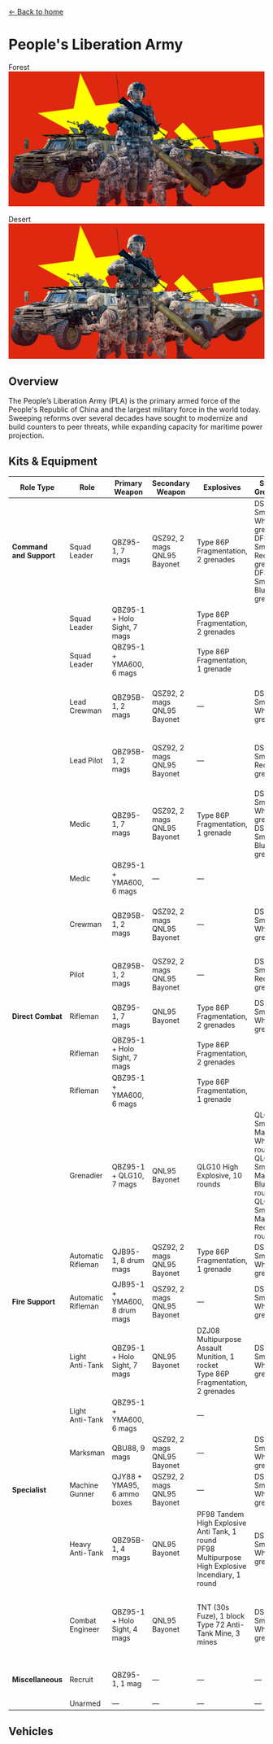 [← Back to home](../../README.md)

# People's Liberation Army

Forest
![People's Liberation Army - Forest Camo](./peoples-liberation-army-forest.png)

Desert
![People's Liberation Army - Desert Camo](./peoples-liberation-army-desert.png)

## Overview
The People’s Liberation Army (PLA) is the primary armed force of the People's Republic of China and the largest military force in the world today. Sweeping reforms over several decades have sought to modernize and build counters to peer threats, while expanding capacity for maritime power projection.

## Kits & Equipment
| Role Type            | Role            | Primary Weapon                                                       | Secondary Weapon                                                   | Explosives                                               | Smoke Grenades                                                             | Medical Supplies                     | Addtl. Equipment                                                            |
|----------------------|-----------------|----------------------------------------------------------------------|----------------------------------------------------------------------|----------------------------------------------------------|----------------------------------------------------------------------------|--------------------------------------|----------------------------------------------------------------------------|
| **Command and Support** | Squad Leader    | QBZ95-1, 7 mags                                                       | QSZ92, 2 mags<br>QNL95 Bayonet                                         | Type 86P Fragmentation, 2 grenades                       | DSF161 Smoke White, 2 grenades<br>DFS161 Smoke Red, 1 grenade<br>DFS161 Smoke Blue, 1 grenade | Field Dressing, 2 packages            | Type 95 Binoculars<br>Rally Point                                            |
|                      | Squad Leader    | QBZ95-1 + Holo Sight, 7 mags                                           |                                                                      | Type 86P Fragmentation, 2 grenades                       |                                                                        |                                      |                                                                            |
|                      | Squad Leader    | QBZ95-1 + YMA600, 6 mags                                               |                                                                      | Type 86P Fragmentation, 1 grenade                       |                                                                        |                                      |                                                                            |
|                      | Lead Crewman     | QBZ95B-1, 2 mags                                                      | QSZ92, 2 mags<br>QNL95 Bayonet                                         | —                                                        | DSF161 Smoke White, 2 grenades                                                | Field Dressing, 2 packages            | Type 95 Binoculars<br>Vehicle Repair Tools<br>Rally Point                      |
|                      | Lead Pilot       | QBZ95B-1, 2 mags                                                      | QSZ92, 2 mags<br>QNL95 Bayonet                                         | —                                                        | DSF161 Smoke Red, 2 grenades                                                  | Field Dressing, 2 packages            | Type 95 Binoculars<br>Vehicle Repair Tools<br>Rally Point                      |
|                      | Medic            | QBZ95-1, 7 mags                                                       | QSZ92, 2 mags<br>QNL95 Bayonet                                         | Type 86P Fragmentation, 1 grenade                       | DSF161 Smoke White, 2 grenades<br>DSF161 Smoke Blue, 2 grenades            | Field Dressing, 9 packages<br>Medical Kit | WJQ308<br>Type 95 Binoculars                                          |
|                      | Medic            | QBZ95-1 + YMA600, 6 mags                                               | —                                                                    | —                                                        |                                                                        |                                      | WJQ308                                                             |
|                      | Crewman          | QBZ95B-1, 2 mags                                                      | QSZ92, 2 mags<br>QNL95 Bayonet                                         | —                                                        | DSF161 Smoke White, 2 grenades                                                | Field Dressing, 2 packages            | WJQ308<br>Type 95 Binoculars<br>Vehicle Repair Tools                 |
|                      | Pilot            | QBZ95B-1, 2 mags                                                      | QSZ92, 2 mags<br>QNL95 Bayonet                                         | —                                                        | DSF161 Smoke Red, 2 grenades                                                  | Field Dressing, 2 packages            | Type 95 Binoculars<br>Vehicle Repair Tools                                     |
| **Direct Combat**     | Rifleman         | QBZ95-1, 7 mags                                                       | QNL95 Bayonet                                                       | Type 86P Fragmentation, 2 grenades                       | DSF161 Smoke White, 2 grenades                                                | Field Dressing, 2 packages            | WJQ308<br>Ammo Bag<br>Type 95 Binoculars                             |
|                      | Rifleman         | QBZ95-1 + Holo Sight, 7 mags                                           |                                                                      | Type 86P Fragmentation, 2 grenades                       |                                                                        |                                      |                                                                            |
|                      | Rifleman         | QBZ95-1 + YMA600, 6 mags                                               |                                                                      | Type 86P Fragmentation, 1 grenade                       |                                                                        |                                      | WJQ308<br>Ammo Bag                                                 |
|                      | Grenadier        | QBZ95-1 + QLG10, 7 mags                                                | QNL95 Bayonet                                                       | QLG10 High Explosive, 10 rounds                          | QLG10 Smoke Marker White, 2 rounds<br>QLG10 Smoke Marker Blue, 2 rounds<br>QLG10 Smoke Marker Red, 2 rounds | Field Dressing, 2 packages            | WJQ308<br>Type 95 Binoculars                                          |
|                      | Automatic Rifleman | QJB95-1, 8 drum mags                                                   | QSZ92, 2 mags<br>QNL95 Bayonet                                         | Type 86P Fragmentation, 1 grenade                       | DSF161 Smoke White, 2 grenades                                                | Field Dressing, 2 packages            | WJQ308                                                             |
| **Fire Support**      | Automatic Rifleman | QJB95-1 + YMA600, 8 drum mags                                          | QSZ92, 2 mags<br>QNL95 Bayonet                                         | —                                                        | DSF161 Smoke White, 2 grenades                                                | Field Dressing, 2 packages            | WJQ308                                                             |
|                      | Light Anti-Tank  | QBZ95-1 + Holo Sight, 7 mags                                           | QNL95 Bayonet                                                       | DZJ08 Multipurpose Assault Munition, 1 rocket<br>Type 86P Fragmentation, 2 grenades | DSF161 Smoke White, 2 grenades                                                | Field Dressing, 2 packages            | WJQ308<br>Type 95 Binoculars                                          |
|                      | Light Anti-Tank  | QBZ95-1 + YMA600, 6 mags                                               |                                                                      | —                                                        |                                                                        |                                      | WJQ308                                                             |
|                      | Marksman         | QBU88, 9 mags                                                         | QSZ92, 2 mags<br>QNL95 Bayonet                                         | —                                                        | DSF161 Smoke White, 2 grenades                                                | Field Dressing, 2 packages            | WJQ308<br>Type 95 Binoculars                                          |
| **Specialist**        | Machine Gunner   | QJY88 + YMA95, 6 ammo boxes                                            | QSZ92, 2 mags<br>QNL95 Bayonet                                         | —                                                        | DSF161 Smoke White, 2 grenades                                                | Field Dressing, 2 packages            | WJQ308                                                             |
|                      | Heavy Anti-Tank  | QBZ95B-1, 4 mags                                                      | QNL95 Bayonet                                                       | PF98 Tandem High Explosive Anti Tank, 1 round<br>PF98 Multipurpose High Explosive Incendiary, 1 round | DSF161 Smoke White, 2 grenades                                                | Field Dressing, 2 packages            | WJQ308<br>Type 95 Binoculars                                          |
|                      | Combat Engineer  | QBZ95-1 + Holo Sight, 4 mags                                            | QNL95 Bayonet                                                       | TNT (30s Fuze), 1 block<br>Type 72 Anti-Tank Mine, 3 mines | DSF161 Smoke White, 2 grenades                                                | Field Dressing, 2 packages            | WJQ308<br>Vehicle Repair Tools<br>Sandbags<br>Razor Wire<br>Type 95 Binoculars            |
| **Miscellaneous**     | Recruit          | QBZ95-1, 1 mag                                                         | —                                                                    | —                                                        | —                                                                      | Field Dressing, 1 package              | WJQ308                                                             |
|                      | Unarmed          | —                                                                    | —                                                                    | —                                                        | —                                                                      | —                                    | —                                                                          |

## Vehicles